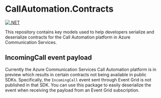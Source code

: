 # CallAutomation.Contracts

[![.NET](https://github.com/jasonshave/CallAutomation.Contracts/actions/workflows/dotnet.yml/badge.svg)](https://github.com/jasonshave/CallAutomation.Contracts/actions/workflows/dotnet.yml)

This repository contains key models used to help developers serialize and deserialize contracts for the Call Automation platform in Azure Communication Services.

## IncomingCall event payload

Currently the Azure Communication Services Call Automation platform is in preview which results in certain contracts not being available in public SDKs. Specifically, the `IncomingCall` event sent through Event Grid is not published in that SDK. You can use this package to easily deserialize the event when receiving the payload from an Event Grid subscription.
